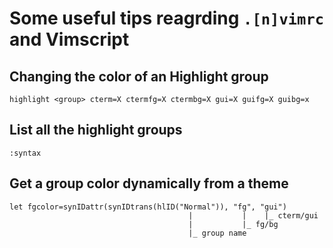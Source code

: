 # Some useful tips reagrding `.[n]vimrc` and Vimscript

## Changing the color of an Highlight group

```viml
highlight <group> cterm=X ctermfg=X ctermbg=X gui=X guifg=X guibg=x
```

## List all the highlight groups

```viml
:syntax
```

## Get a group color dynamically from a theme

```viml
let fgcolor=synIDattr(synIDtrans(hlID("Normal")), "fg", "gui")
                                        |           |    |_ cterm/gui
                                        |           |_ fg/bg
                                        |_ group name
```
